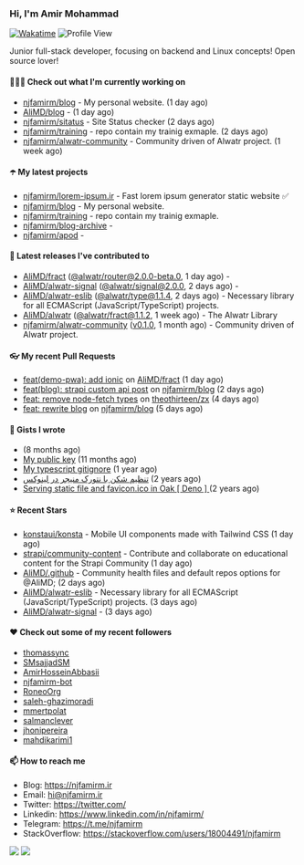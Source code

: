 ### Hi, I'm Amir Mohammad
[![Wakatime](https://wakatime.com/badge/user/68776a95-d771-48a4-a960-90136239e4fd.svg)](https://wakatime.com/@68776a95-d771-48a4-a960-90136239e4fd)
![Profile View](https://komarev.com/ghpvc/?username=njfamirm)

Junior full-stack developer, focusing on backend and Linux concepts!
Open source lover!

#### 👨🏻‍💻 Check out what I'm currently working on

- [njfamirm/blog](https://github.com/njfamirm/blog) - My personal website. (1 day ago)
- [AliMD/blog](https://github.com/AliMD/blog) -  (1 day ago)
- [njfamirm/sitatus](https://github.com/njfamirm/sitatus) - Site Status checker (2 days ago)
- [njfamirm/training](https://github.com/njfamirm/training) - repo contain my trainig exmaple. (2 days ago)
- [njfamirm/alwatr-community](https://github.com/njfamirm/alwatr-community) - Community driven of Alwatr project. (1 week ago)

#### ☂️ My latest projects

- [njfamirm/lorem-ipsum.ir](https://github.com/njfamirm/lorem-ipsum.ir) - Fast lorem ipsum generator static website ✅
- [njfamirm/blog](https://github.com/njfamirm/blog) - My personal website.
- [njfamirm/training](https://github.com/njfamirm/training) - repo contain my trainig exmaple.
- [njfamirm/blog-archive](https://github.com/njfamirm/blog-archive) - 
- [njfamirm/apod](https://github.com/njfamirm/apod) - 

#### 🎉 Latest releases I've contributed to

- [AliMD/fract](https://github.com/AliMD/fract) ([@alwatr/router@2.0.0-beta.0](https://github.com/AliMD/fract/releases/tag/%40alwatr/router%402.0.0-beta.0), 1 day ago) - 
- [AliMD/alwatr-signal](https://github.com/AliMD/alwatr-signal) ([@alwatr/signal@2.0.0](https://github.com/AliMD/alwatr-signal/releases/tag/%40alwatr/signal%402.0.0), 2 days ago) - 
- [AliMD/alwatr-eslib](https://github.com/AliMD/alwatr-eslib) ([@alwatr/type@1.1.4](https://github.com/AliMD/alwatr-eslib/releases/tag/%40alwatr/type%401.1.4), 2 days ago) - Necessary library for all ECMAScript (JavaScript/TypeScript) projects.
- [AliMD/alwatr](https://github.com/AliMD/alwatr) ([@alwatr/fract@1.1.2](https://github.com/AliMD/alwatr/releases/tag/%40alwatr/fract%401.1.2), 1 week ago) - The Alwatr Library
- [njfamirm/alwatr-community](https://github.com/njfamirm/alwatr-community) ([v0.1.0](https://github.com/njfamirm/alwatr-community/releases/tag/v0.1.0), 1 month ago) - Community driven of Alwatr project.

#### 👓 My recent Pull Requests

- [feat(demo-pwa): add ionic](https://github.com/AliMD/fract/pull/15) on [AliMD/fract](https://github.com/AliMD/fract) (1 day ago)
- [feat(blog): strapi custom api post](https://github.com/njfamirm/blog/pull/34) on [njfamirm/blog](https://github.com/njfamirm/blog) (2 days ago)
- [feat: remove node-fetch types](https://github.com/theothirteen/zx/pull/1) on [theothirteen/zx](https://github.com/theothirteen/zx) (4 days ago)
- [feat: rewrite blog](https://github.com/njfamirm/blog/pull/31) on [njfamirm/blog](https://github.com/njfamirm/blog) (5 days ago)

#### 📓 Gists I wrote

- [](https://gist.github.com/022d07ecd84e69ad31ef0bcd32d86b59) (8 months ago)
- [My public key](https://gist.github.com/879f720c9ca74a0934ce571b7285ed34) (11 months ago)
- [My typescript gitignore](https://gist.github.com/6a40b1912daab3f91a02a7b53f3f76c3) (1 year ago)
- [تنظیم شکن با نتورک منیجر در لینوکس](https://gist.github.com/cc40c344e89bdcdf77085cbf1fc05162) (2 years ago)
- [Serving static file and favicon.ico in Oak [ Deno ] ](https://gist.github.com/9bcaca2b6a672e729c099193b4aafe9f) (2 years ago)

#### ⭐ Recent Stars

- [konstaui/konsta](https://github.com/konstaui/konsta) - Mobile UI components made with Tailwind CSS (1 day ago)
- [strapi/community-content](https://github.com/strapi/community-content) - Contribute and collaborate on educational content for the Strapi Community (1 day ago)
- [AliMD/.github](https://github.com/AliMD/.github) - Community health files and default repos options for @AliMD; (2 days ago)
- [AliMD/alwatr-eslib](https://github.com/AliMD/alwatr-eslib) - Necessary library for all ECMAScript (JavaScript/TypeScript) projects. (3 days ago)
- [AliMD/alwatr-signal](https://github.com/AliMD/alwatr-signal) -  (3 days ago)

#### ♥️ Check out some of my recent followers

- [thomassync](https://github.com/thomassync)
- [SMsajjadSM](https://github.com/SMsajjadSM)
- [AmirHosseinAbbasii](https://github.com/AmirHosseinAbbasii)
- [njfamirm-bot](https://github.com/njfamirm-bot)
- [RoneoOrg](https://github.com/RoneoOrg)
- [saleh-ghazimoradi](https://github.com/saleh-ghazimoradi)
- [mmertpolat](https://github.com/mmertpolat)
- [salmanclever](https://github.com/salmanclever)
- [jhonipereira](https://github.com/jhonipereira)
- [mahdikarimi1](https://github.com/mahdikarimi1)

#### 📫 How to reach me

- Blog: https://njfamirm.ir
- Email: hi@njfamirm.ir
- Twitter: https://twitter.com/
- Linkedin: https://www.linkedin.com/in/njfamirm/
- Telegram: https://t.me/njfamirm
- StackOverflow: https://stackoverflow.com/users/18004491/njfamirm

![](http://github-profile-summary-cards.vercel.app/api/cards/profile-details?username=njfamirm&theme=transparent)
![](https://github-profile-summary-cards.vercel.app/api/cards/productive-time?username=njfamirm&theme=transparent&utcOffset=3.50)
